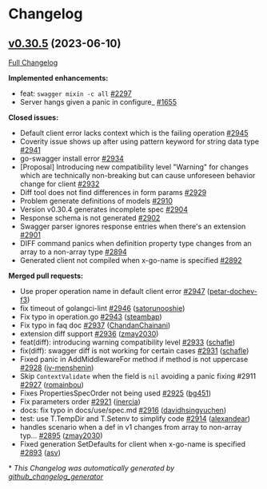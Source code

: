 # Changelog

## [v0.30.5](https://github.com/go-swagger/go-swagger/tree/v0.30.5) (2023-06-10)

[Full Changelog](https://github.com/go-swagger/go-swagger/compare/v0.30.4...v0.30.5)

**Implemented enhancements:**

- feat: `swagger mixin -c all` [\#2297](https://github.com/go-swagger/go-swagger/issues/2297)
- Server hangs given a panic in configure\_ [\#1655](https://github.com/go-swagger/go-swagger/issues/1655)

**Closed issues:**

- Default client error lacks context which is the failing operation [\#2945](https://github.com/go-swagger/go-swagger/issues/2945)
- Coverity issue shows up after using pattern keyword for string data type [\#2941](https://github.com/go-swagger/go-swagger/issues/2941)
- go-swagger install error [\#2934](https://github.com/go-swagger/go-swagger/issues/2934)
- \[Proposal\] Introducing new compatibility level "Warning" for changes which are technically non-breaking but can cause unforeseen behavior change for client [\#2932](https://github.com/go-swagger/go-swagger/issues/2932)
- Diff tool does not find differences in form params [\#2929](https://github.com/go-swagger/go-swagger/issues/2929)
- Problem generate definitions of models [\#2910](https://github.com/go-swagger/go-swagger/issues/2910)
- Version v0.30.4 generates incomplete spec [\#2904](https://github.com/go-swagger/go-swagger/issues/2904)
- Response schema is not generated [\#2902](https://github.com/go-swagger/go-swagger/issues/2902)
- Swagger parser ignores response entries when there's an extension [\#2901](https://github.com/go-swagger/go-swagger/issues/2901)
- DIFF command panics when definition property type changes from an array to a non-array type [\#2894](https://github.com/go-swagger/go-swagger/issues/2894)
- Generated client not compiled when x-go-name is specified [\#2892](https://github.com/go-swagger/go-swagger/issues/2892)

**Merged pull requests:**

- Use proper operation name in default client error [\#2947](https://github.com/go-swagger/go-swagger/pull/2947) ([petar-dochev-f3](https://github.com/petar-dochev-f3))
- fix timeout of golangci-lint [\#2946](https://github.com/go-swagger/go-swagger/pull/2946) ([satorunooshie](https://github.com/satorunooshie))
- Fix typo in operation.go [\#2943](https://github.com/go-swagger/go-swagger/pull/2943) ([steambap](https://github.com/steambap))
- Fix typo in faq doc [\#2937](https://github.com/go-swagger/go-swagger/pull/2937) ([ChandanChainani](https://github.com/ChandanChainani))
- extension diff support [\#2936](https://github.com/go-swagger/go-swagger/pull/2936) ([zmay2030](https://github.com/zmay2030))
- feat\(diff\): introducing warning compatibility level [\#2933](https://github.com/go-swagger/go-swagger/pull/2933) ([schafle](https://github.com/schafle))
- fix\(diff\): swagger diff is not working for certain cases  [\#2931](https://github.com/go-swagger/go-swagger/pull/2931) ([schafle](https://github.com/schafle))
- Fixed panic in AddMiddlewareFor method if method is not uppercase [\#2928](https://github.com/go-swagger/go-swagger/pull/2928) ([iv-menshenin](https://github.com/iv-menshenin))
- Skip `ContextValidate` when the field is `nil` avoiding a panic fixing \#2911 [\#2927](https://github.com/go-swagger/go-swagger/pull/2927) ([romainbou](https://github.com/romainbou))
- Fixes PropertiesSpecOrder not being used [\#2925](https://github.com/go-swagger/go-swagger/pull/2925) ([bg451](https://github.com/bg451))
- Fix parameters order [\#2921](https://github.com/go-swagger/go-swagger/pull/2921) ([inercia](https://github.com/inercia))
- docs: fix typo in docs/use/spec.md [\#2916](https://github.com/go-swagger/go-swagger/pull/2916) ([davidhsingyuchen](https://github.com/davidhsingyuchen))
- test: use T.TempDir and T.Setenv to simplify code [\#2914](https://github.com/go-swagger/go-swagger/pull/2914) ([alexandear](https://github.com/alexandear))
- handles scenario when a def in v1 changes from array to non-array typ… [\#2895](https://github.com/go-swagger/go-swagger/pull/2895) ([zmay2030](https://github.com/zmay2030))
- Fixed generation SetDefaults for client when x-go-name is specified [\#2893](https://github.com/go-swagger/go-swagger/pull/2893) ([asv](https://github.com/asv))



\* *This Changelog was automatically generated by [github_changelog_generator](https://github.com/github-changelog-generator/github-changelog-generator)*
